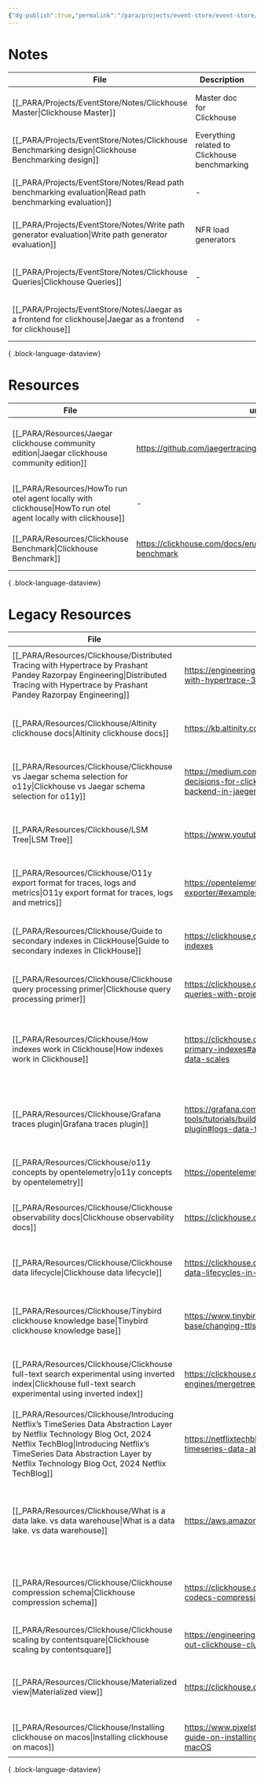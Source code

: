 ```yaml
---
{"dg-publish":true,"permalink":"/para/projects/event-store/event-store/"}
---
```



# Notes
| File                                                                                                            | Description                                   | tags                                                    | Date                         |
| --------------------------------------------------------------------------------------------------------------- | --------------------------------------------- | ------------------------------------------------------- | ---------------------------- |
| [[_PARA/Projects/EventStore/Notes/Clickhouse Master\|Clickhouse Master]]                                     | Master doc for Clickhouse                     | <ul><li>Database/Clickhouse</li><li>MasterDoc</li></ul> | 7:15 PM - December 02, 2024  |
| [[_PARA/Projects/EventStore/Notes/Clickhouse Benchmarking design\|Clickhouse Benchmarking design]]           | Everything related to Clickhouse benchmarking | <ul><li>Database/Clickhouse</li><li>Benchmark</li></ul> | 8:27 PM - December 02, 2024  |
| [[_PARA/Projects/EventStore/Notes/Read path benchmarking evaluation\|Read path benchmarking evaluation]]     | \-                                            | \-                                                      | 9:19 AM - December 04, 2024  |
| [[_PARA/Projects/EventStore/Notes/Write path generator evaluation\|Write path generator evaluation]]         | NFR load generators                           | <ul><li>Database/Clickhouse</li><li>Benchmark</li></ul> | 10:28 AM - December 06, 2024 |
| [[_PARA/Projects/EventStore/Notes/Clickhouse Queries\|Clickhouse Queries]]                                   | \-                                            | \-                                                      | 11:24 AM - December 06, 2024 |
| [[_PARA/Projects/EventStore/Notes/Jaegar as a frontend for clickhouse\|Jaegar as a frontend for clickhouse]] | \-                                            | \-                                                      | 3:22 PM - December 09, 2024  |

{ .block-language-dataview}


# Resources
| File                                                                                                              | url                                                                      | Description                                                          | type    | tags                                                                                                     | Date                        |
| ----------------------------------------------------------------------------------------------------------------- | ------------------------------------------------------------------------ | -------------------------------------------------------------------- | ------- | -------------------------------------------------------------------------------------------------------- | --------------------------- |
| [[_PARA/Resources/Jaegar clickhouse community edition\|Jaegar clickhouse community edition]]                   | https://github.com/jaegertracing/jaeger-clickhouse                       | Jaegar community edition impl of clickhouse can be used as reference | Article | <ul><li>Database/Clickhouse</li><li>O11y/Jaegar</li><li>O11y/Jaegar/RemoteStorage</li><li>grpc</li></ul> | 3:49 PM - December 09, 2024 |
| [[_PARA/Resources/HowTo run otel agent locally with clickhouse\|HowTo run otel agent locally with clickhouse]] | \-                                                                       | Otel agent with clickhouse                                           | Guide   | <ul><li>Database/Clickhouse</li><li>otel</li><li>docker</li></ul>                                        | 4:48 PM - December 06, 2024 |
| [[_PARA/Resources/Clickhouse Benchmark\|Clickhouse Benchmark]]                                                 | https://clickhouse.com/docs/en/operations/utilities/clickhouse-benchmark | clickhouse read path benchmarking tool                               | Article | <ul><li>Database/Clickhouse</li><li>Benchmark</li></ul>                                                  | 9:21 AM - December 04, 2024 |

{ .block-language-dataview}


# Legacy Resources
| File                                                                                                                                                                                                                                                                 | url                                                                                                                     | Description                                                                                                                                             | Topics                                                                                                                                                                                                                                                                       | Date                         |
| -------------------------------------------------------------------------------------------------------------------------------------------------------------------------------------------------------------------------------------------------------------------- | ----------------------------------------------------------------------------------------------------------------------- | ------------------------------------------------------------------------------------------------------------------------------------------------------- | ---------------------------------------------------------------------------------------------------------------------------------------------------------------------------------------------------------------------------------------------------------------------------- | ---------------------------- |
| [[_PARA/Resources/Clickhouse/Distributed Tracing with Hypertrace  by Prashant Pandey  Razorpay Engineering\|Distributed Tracing with Hypertrace  by Prashant Pandey  Razorpay Engineering]]                                                                       | https://engineering.razorpay.com/distributed-tracing-with-hypertrace-30b0334d0c0b                                       | How Pinot and hypertrace is used in razorpay                                                                                                            | <ul><li>[[EngineeringBlog\\|EngineeringBlog]]</li><li>[[_PARA/Projects/EventStore/EventStore.md\\|EventStore]]</li><li>[[o11y\\|o11y]]</li><li>[[RazorPay\\|RazorPay]]</li></ul>                                                                                             | November 08, 2024            |
| [[_PARA/Resources/Clickhouse/Altinity clickhouse docs\|Altinity clickhouse docs]]                                                                                                                                                                                 | https://kb.altinity.com/altinity-kb-schema-design/                                                                      | Master doc for how to run clickhouse at scale                                                                                                           | <ul><li>[[_PARA/Projects/EventStore/EventStore.md\\|EventStore]]</li><li>[[Work Brain/Topics/Clickhouse\\\|Clickhouse\\]]</li><li>[[Scalability\\|Scalability]]</li></ul>                                                                            | 11:33 AM - November 06, 2024 |
| [[_PARA/Resources/Clickhouse/Clickhouse vs Jaegar schema selection for o11y\|Clickhouse vs Jaegar schema selection for o11y]]                                                                                                                                     | https://medium.com/jaegertracing/making-design-decisions-for-clickhouse-as-a-core-storage-backend-in-jaeger-62bf90a979d | Benchmaking default scehmas of clickhouse and jaegar                                                                                                    | <ul><li>[[o11y\\|o11y]]</li><li>[[_PARA/Projects/EventStore/EventStore.md\\|EventStore]]</li><li>[[Work Brain/Topics/Clickhouse\\\|Clickhouse\\]]</li><li>[[Work Brain/Topics/benchmarking\\\|benchmarking\\]]</li></ul> | 10:41 AM - November 05, 2024 |
| [[_PARA/Resources/Clickhouse/LSM Tree\|LSM Tree]]                                                                                                                                                                                                                 | https://www.youtube.com/watch?v=I6jB0nM9SKU                                                                             | \-                                                                                                                                                      | <ul><li>[[NoSQL\\|NoSQL]]</li><li>[[Work Brain/Topics/LSM Tree\\\|LSM Tree\\]]</li><li>[[Data Structures\\|Data Structures]]</li></ul>                                                                                                                   | 10:44 AM - October 30, 2024  |
| [[_PARA/Resources/Clickhouse/O11y  export format for traces, logs and metrics\|O11y  export format for traces, logs and metrics]]                                                                                                                                 | https://opentelemetry.io/docs/specs/otel/protocol/file-exporter/#examples                                               | Json format                                                                                                                                             | <ul><li>[[Work Brain/Topics/Clickhouse\\\|Clickhouse\\]]</li><li>[[o11y\\|o11y]]</li><li>[[_PARA/Projects/EventStore/EventStore.md\\|EventStore]]</li><li>[[OpenTelemetry\\|OpenTelemetry]]</li></ul>                                                | 2:40 PM - October 29, 2024   |
| [[_PARA/Resources/Clickhouse/Guide to secondary indexes in ClickHouse\|Guide to secondary indexes in ClickHouse]]                                                                                                                                                 | https://clickhouse.com/docs/en/optimize/skipping-indexes                                                                | \-                                                                                                                                                      | <ul><li>[[Work Brain/Topics/Clickhouse\\\|Clickhouse\\]]</li><li>[[_PARA/Projects/EventStore/EventStore.md\\|EventStore]]</li><li>[[o11y\\|o11y]]</li></ul>                                                                                          | 4:37 PM - October 28, 2024   |
| [[_PARA/Resources/Clickhouse/Clickhouse query processing primer\|Clickhouse query processing primer]]                                                                                                                                                             | https://clickhouse.com/blog/clickhouse-faster-queries-with-projections-and-primary-indexes                              | How to write proper queries in ClickHouse                                                                                                               | <ul><li>[[Work Brain/Topics/Clickhouse\\\|Clickhouse\\]]</li><li>[[o11y\\|o11y]]</li><li>[[_PARA/Projects/EventStore/EventStore.md\\|EventStore]]</li></ul>                                                                                          | 3:18 PM - October 28, 2024   |
| [[_PARA/Resources/Clickhouse/How indexes work in Clickhouse\|How indexes work in Clickhouse]]                                                                                                                                                                     | https://clickhouse.com/docs/en/optimize/sparse-primary-indexes#an-index-design-for-massive-data-scales                  | Guide on how to create indexes in clickhouseExplains where to use indexes / materialized views/ projections and how they work                           | <ul><li>[[Work Brain/Topics/Clickhouse\\\|Clickhouse\\]]</li><li>[[o11y\\|o11y]]</li><li>[[_PARA/Projects/EventStore/EventStore.md\\|EventStore]]</li></ul>                                                                                          | 3:14 PM - October 28, 2024   |
| [[_PARA/Resources/Clickhouse/Grafana traces plugin\|Grafana traces plugin]]                                                                                                                                                                                       | https://grafana.com/developers/plugin-tools/tutorials/build-a-logs-data-source-plugin#logs-data-frame-format            | Grafana has an out of the box plugin to query traces, but it needs some specific columns to be present                                                  | <ul><li>[[Work Brain/Topics/Clickhouse\\\|Clickhouse\\]]</li><li>[[o11y\\|o11y]]</li><li>[[_PARA/Projects/EventStore/EventStore.md\\|EventStore]]</li><li>[[Grafana\\|Grafana]]</li><li>[[visualization\\|visualization]]</li></ul>                  | 11:31 AM - October 25, 2024  |
| [[_PARA/Resources/Clickhouse/o11y concepts by opentelemetry\|o11y concepts by opentelemetry]]                                                                                                                                                                     | https://opentelemetry.io/docs/concepts/                                                                                 | Basic concepts refresher                                                                                                                                | <ul><li>[[o11y\\|o11y]]</li><li>[[BasicConcepts\\|BasicConcepts]]</li></ul>                                                                                                                                                                                                  | 9:11 AM - October 25, 2024   |
| [[_PARA/Resources/Clickhouse/Clickhouse observability docs\|Clickhouse observability docs]]                                                                                                                                                                       | https://clickhouse.com/docs/en/observability                                                                            | How o11y is done in clickhouse, Engineering blog on how o11y is done with Clickhouse                                                                    | <ul><li>[[Work Brain/Topics/Clickhouse\\\|Clickhouse\\]]</li><li>[[o11y\\|o11y]]</li><li>[[_PARA/Projects/EventStore/EventStore.md\\|EventStore]]</li></ul>                                                                                          | 9:06 AM - October 25, 2024   |
| [[_PARA/Resources/Clickhouse/Clickhouse data lifecycle\|Clickhouse data lifecycle]]                                                                                                                                                                               | https://clickhouse.com/blog/using-ttl-to-manage-data-lifecycles-in-clickhouse                                           | You can auto move data from hot to cold store based on size                                                                                             | <ul><li>[[Work Brain/Topics/Clickhouse\\\|Clickhouse\\]]</li><li>[[o11y\\|o11y]]</li><li>[[_PARA/Projects/EventStore/EventStore.md\\|EventStore]]</li></ul>                                                                                          | 8:55 AM - October 25, 2024   |
| [[_PARA/Resources/Clickhouse/Tinybird clickhouse knowledge base\|Tinybird clickhouse knowledge base]]                                                                                                                                                             | https://www.tinybird.co/clickhouse/knowledge-base/changing-ttls                                                         | Clickhouse Performance related details                                                                                                                  | <ul><li>[[Work Brain/Topics/Clickhouse\\\|Clickhouse\\]]</li><li>[[_PARA/Projects/EventStore/EventStore.md\\|EventStore]]</li><li>[[o11y\\|o11y]]</li><li>[[Scalability\\|Scalability]]</li></ul>                                                    | 11:03 AM - October 22, 2024  |
| [[_PARA/Resources/Clickhouse/Clickhouse full-text search experimental using inverted index\|Clickhouse full-text search experimental using inverted index]]                                                                                                       | https://clickhouse.com/docs/en/engines/table-engines/mergetree-family/invertedindexes                                   | Experimental feature that shouldn’t be used in prod                                                                                                     | <ul><li>[[_PARA/Projects/EventStore/EventStore.md\\|EventStore]]</li><li>[[o11y\\|o11y]]</li><li>[[Work Brain/Topics/Clickhouse\\\|Clickhouse\\]]</li><li>[[InvertedIndex\\|InvertedIndex]]</li></ul>                                                | 10:39 AM - October 22, 2024  |
| [[_PARA/Resources/Clickhouse/Introducing Netflix’s TimeSeries Data Abstraction Layer  by Netflix Technology Blog  Oct, 2024  Netflix TechBlog\|Introducing Netflix’s TimeSeries Data Abstraction Layer  by Netflix Technology Blog  Oct, 2024  Netflix TechBlog]] | https://netflixtechblog.com/introducing-netflix-timeseries-data-abstraction-layer-31552f6326f8                          | How Netflix handles eventstore data. They store it in cassandra                                                                                         | <ul><li>[[_PARA/Projects/EventStore/EventStore.md\\|EventStore]]</li><li>[[EngineeringBlog\\|EngineeringBlog]]</li><li>[[Netflix\\|Netflix]]</li></ul>                                                                                                                       | October 21, 2024             |
| [[_PARA/Resources/Clickhouse/What is a data lake. vs data warehouse\|What is a data lake. vs data warehouse]]                                                                                                                                                     | https://aws.amazon.com/what-is/data-lake/                                                                               | data warehouse stores data in structured / semi structured format so that it can be queried easily. Data lake contains unstructured data and lots of it | <ul><li>[[datalake\\|datalake]]</li></ul>                                                                                                                                                                                                                                    | 2:48 PM - October 18, 2024   |
| [[_PARA/Resources/Clickhouse/Clickhouse compression schema\|Clickhouse compression schema]]                                                                                                                                                                       | https://clickhouse.com/blog/optimize-clickhouse-codecs-compression-schema                                               | Queries run a lot fasted when data is compressed. Higher CPU utilization is ok as disk reads are more expensive                                         | <ul><li>[[Work Brain/Topics/Clickhouse\\\|Clickhouse\\]]</li><li>[[Compression\\|Compression]]</li><li>[[_PARA/Projects/EventStore/EventStore.md\\|EventStore]]</li></ul>                                                                            | October 18, 2024             |
| [[_PARA/Resources/Clickhouse/Clickhouse scaling by contentsquare\|Clickhouse scaling by contentsquare]]                                                                                                                                                           | https://engineering.contentsquare.com/2022/scaling-out-clickhouse-cluster/                                              | \-                                                                                                                                                      | <ul><li>[[Work Brain/Topics/Clickhouse\\\|Clickhouse\\]]</li></ul>                                                                                                                                                                                   | October 18, 2024             |
| [[_PARA/Resources/Clickhouse/Materialized view\|Materialized view]]                                                                                                                                                                                               | https://clickhouse.com/docs/en/materialized-view                                                                        | Materialized views allow users to shift the cost of computation from query time to insert time, resulting in faster SELECT queries.                     | <ul><li>[[Work Brain/Topics/Clickhouse\\\|Clickhouse\\]]</li><li>[[o11y\\|o11y]]</li><li>[[_PARA/Projects/EventStore/EventStore.md\\|EventStore]]</li></ul>                                                                                          | October 18, 2024             |
| [[_PARA/Resources/Clickhouse/Installing clickhouse on macos\|Installing clickhouse on macos]]                                                                                                                                                                     | https://www.pixelstech.net/article/1676120999-A-guide-on-installing-and-running-Clickhouse-on-macOS                     | \-                                                                                                                                                      | <ul><li>[[o11y\\|o11y]]</li><li>[[Work Brain/Topics/Clickhouse\\\|Clickhouse\\]]</li></ul>                                                                                                                                                           | October 17, 2024             |

{ .block-language-dataview}
